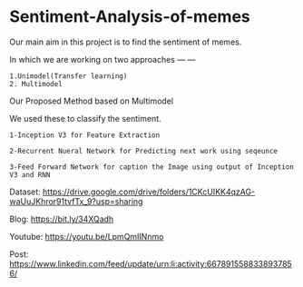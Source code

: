 # Sentiment-Analysis-of-memes

Our main aim in this project is to find the sentiment of memes.

In which we are working on two approaches — —

    1.Unimodel(Transfer learning) 
    2. Multimodel

Our Proposed Method based on Multimodel

We used these to classify the sentiment.

    1-Inception V3 for Feature Extraction

    2-Recurrent Nueral Network for Predicting next work using seqeunce

    3-Feed Forward Network for caption the Image using output of Inception V3 and RNN 

Dataset: https://drive.google.com/drive/folders/1CKcUIKK4qzAG-waUuJKhror91tvfTx_9?usp=sharing

Blog: https://bit.ly/34XQadh

Youtube: https://youtu.be/LpmQmIINnmo

Post: https://www.linkedin.com/feed/update/urn:li:activity:6678915588338937856/
